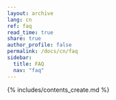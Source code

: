 ```yaml
---
layout: archive
lang: cn
ref: faq
read_time: true
share: true
author_profile: false
permalink: /docs/cn/faq
sidebar:
  title: FAQ
  nav: "faq"
---
```


{% includes/contents_create.md %}
